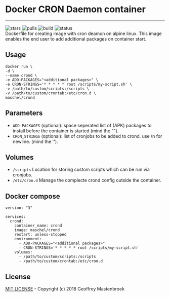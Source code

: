 # Docker CRON Daemon container
---
![stars](https://img.shields.io/docker/stars/maschel/crond.svg) ![pulls](https://img.shields.io/docker/pulls/maschel/crond.svg) ![build](https://img.shields.io/docker/automated/maschel/crond.svg) ![status](https://img.shields.io/docker/build/maschel/crond.svg)  
Dockerfile for creating image with cron deamon on alpine linux. This image enables the end user to add additional packages on container start.
## Usage
`docker run \`  
`-d \`  
`--name crond \`  
`-e ADD-PACKAGES="<additional packages>" \`  
`-e CRON-STRINGS='* * * * * root /scripts/my-script.sh' \`  
`-v /path/to/custom/scripts:/scripts \`  
`-v /path/to/custom/crontab:/etc/cron.d \`  
`maschel/crond`  
## Parameters
* `ADD-PACKAGES` (optional): space seperated list of (APK) packages to install before the container is started (mind the "").
* `CRON_STRINGS` (optional): list of cronjobs to be added to crond. use \n for newline. (mind the '').
## Volumes
* `/scripts` Location for storing custom scripts which can be run via cronjobs.
* `/etc/cron.d` Manage the complecte crond config outside the container.
## Docker compose
```
version: "3"

services:
  crond:
    container_name: crond
    image: maschel/crond
    restart: unless-stopped
    environment:
      - ADD-PACKAGES="<additional packages>"
      - CRON-STRINGS='* * * * * root /scripts/my-script.sh'
    volumes:
      - /path/to/custom/scripts:/scripts
      - /path/to/custom/crontab:/etc/cron.d
```
## License
[MIT LICENSE](./LICENSE) - Copyright (c) 2018 Geoffrey Mastenbroek
